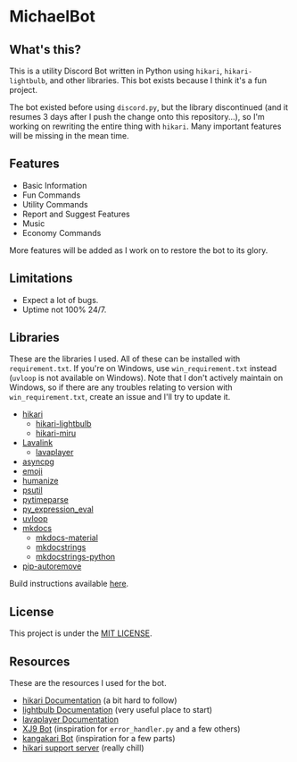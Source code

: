 # MichaelBot

## What's this?

This is a utility Discord Bot written in Python using `hikari`, `hikari-lightbulb`, and other libraries. This bot exists because I think it's a fun project.

The bot existed before using `discord.py`, but the library discontinued (and it resumes 3 days after I push the change onto this repository...), so I'm working on rewriting the entire thing with `hikari`. Many important features will be missing in the mean time.

## Features

- Basic Information
- Fun Commands
- Utility Commands
- Report and Suggest Features
- Music
- Economy Commands

More features will be added as I work on to restore the bot to its glory.

## Limitations

- Expect a lot of bugs.
- Uptime not 100% 24/7.

## Libraries

These are the libraries I used. All of these can be installed with `requirement.txt`. If you're on Windows, use `win_requirement.txt` instead (`uvloop` is not available on Windows). Note that I don't actively maintain on Windows, so if there are any troubles relating to version with `win_requirement.txt`, create an issue and I'll try to update it.

- [hikari](https://github.com/hikari-py/hikari)
    - [hikari-lightbulb](https://github.com/tandemdude/hikari-lightbulb)
    - [hikari-miru](https://github.com/HyperGH/hikari-miru)
- [Lavalink](https://github.com/freyacodes/Lavalink)
    - [lavaplayer](https://github.com/HazemMeqdad/lavaplayer)
- [asyncpg](https://github.com/MagicStack/asyncpg)
- [emoji](https://github.com/carpedm20/emoji/)
- [humanize](https://github.com/jmoiron/humanize)
- [psutil](https://github.com/giampaolo/psutil)
- [pytimeparse](https://github.com/wroberts/pytimeparse)
- [py_expression_eval](https://github.com/axiacore/py-expression-eval)
- [uvloop](https://github.com/MagicStack/uvloop)
- [mkdocs](https://github.com/mkdocs/mkdocs)
    - [mkdocs-material](https://github.com/squidfunk/mkdocs-material)
    - [mkdocstrings](https://github.com/mkdocstrings/mkdocstrings)
    - [mkdocstrings-python](https://github.com/mkdocstrings/python)
- [pip-autoremove](https://github.com/invl/pip-autoremove)

Build instructions available [here](./docs/docs/INSTALLATION.md).

## License

This project is under the [MIT LICENSE](LICENSE).

## Resources

These are the resources I used for the bot.

- [hikari Documentation](https://docs.hikari-py.dev/en/stable/) (a bit hard to follow)
- [lightbulb Documentation](https://hikari-lightbulb.readthedocs.io/en/latest/index.html) (very useful place to start)
- [lavaplayer Documentation](https://lavaplayer.readthedocs.io/en/latest/)
- [XJ9 Bot](https://github.com/kamfretoz/XJ9) (inspiration for `error_handler.py` and a few others)
- [kangakari Bot](https://github.com/IkBenOlie5/Kangakari) (inspiration for a few parts)
- [hikari support server](https://discord.gg/Jx4cNGG) (really chill)
